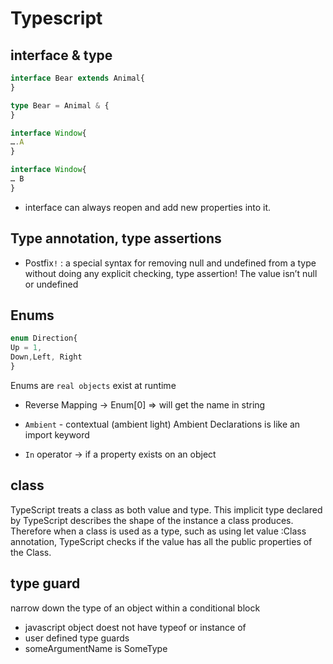 # Typescript
## interface & type

``` typescript
interface Bear extends Animal{
}

type Bear = Animal & {
}

interface Window{
….A
}

interface Window{
… B
}
```
- interface can always reopen and add new properties into it.

## Type annotation, type assertions
- Postfix`!` :  a special syntax for removing null and undefined from a type without doing any explicit checking, type assertion! The value isn’t null or undefined
## Enums
``` typescript
enum Direction{
Up = 1,
Down,Left, Right
}
```
Enums are `real objects` exist at runtime
* Reverse Mapping -> Enum[0] => will get the name in string

- `Ambient` - contextual (ambient light)
Ambient Declarations is like an import keyword

- `In` operator -> if a property exists on an object


## class
TypeScript treats a class as both value and type. This implicit type declared by TypeScript describes the shape of the instance a class produces. Therefore when a class is used as a type, such as using let value :Class annotation, TypeScript checks if the value has all the public properties of the Class.

## type guard
narrow down the type of an object within a conditional block
- javascript object doest not have typeof or instance of
- user defined type guards
- someArgumentName is SomeType